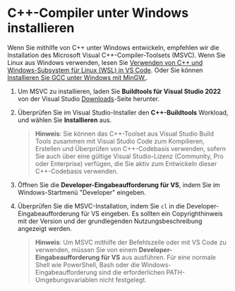 <h1 data-loc-id="walkthrough.windows.install.compiler">C++-Compiler unter Windows installieren</h1>
<p data-loc-id="walkthrough.windows.text1">Wenn Sie mithilfe von C++ unter Windows entwickeln, empfehlen wir die Installation des Microsoft Visual C++-Compiler-Toolsets (MSVC). Wenn Sie Linux aus Windows verwenden, lesen Sie <a href="https://code.visualstudio.com/docs/cpp/config-wsl" data-loc-id="walkthrough.windows.link.title1">Verwenden von C++ und Windows-Subsystem für Linux (WSL) in VS Code</a>. Oder Sie können <a href="https://code.visualstudio.com/docs/cpp/config-mingw" data-loc-id="walkthrough.windows.link.title2">Installieren Sie GCC unter Windows mit MinGW.</a>.</p>
<ol>
<li><p data-loc-id="walkthrough.windows.text2">Um MSVC zu installieren, laden Sie <strong data-loc-id="walkthrough.windows.build.tools1">Buildtools für Visual Studio 2022</strong> von der Visual Studio <a href="https://visualstudio.microsoft.com/downloads/#build-tools-for-visual-studio-2022" data-loc-id="walkthrough.windows.link.downloads">Downloads</a>-Seite herunter. </p>
</li>
<li><p data-loc-id="walkthrough.windows.text3">Überprüfen Sie im Visual Studio-Installer den <strong data-loc-id="walkthrough.windows.build.tools2">C++-Buildtools</strong> Workload, und wählen Sie <strong data-loc-id="walkthrough.windows.link.install">Installieren</strong> aus.</p>
<blockquote>
<p><strong data-loc-id="walkthrough.windows.note1">Hinweis</strong>: <span data-loc-id="walkthrough.windows.note1.text">Sie können das C++-Toolset aus Visual Studio Build Tools zusammen mit Visual Studio Code zum Kompilieren, Erstellen und Überprüfen von C++-Codebasis verwenden, sofern Sie auch über eine gültige Visual Studio-Lizenz (Community, Pro oder Enterprise) verfügen, die Sie aktiv zum Entwickeln dieser C++-Codebasis verwenden.</span></p>
</blockquote>
</li>
<li><p data-loc-id="walkthrough.windows.open.command.prompt">Öffnen Sie die <strong data-loc-id="walkthrough.windows.command.prompt.name1">Developer-Eingabeaufforderung für VS</strong>, indem Sie im Windows-Startmenü "Developer" eingeben.</p>
</li>
<li><p data-loc-id="walkthrough.windows.check.install">Überprüfen Sie die MSVC-Installation, indem Sie <code>cl</code> in die Developer-Eingabeaufforderung für VS eingeben. Es sollten ein Copyrighthinweis mit der Version und der grundlegenden Nutzungsbeschreibung angezeigt werden.</p>
<blockquote>
<p><strong data-loc-id="walkthrough.windows.note2">Hinweis</strong>: <span data-loc-id="walkthrough.windows.note2.text">Um MSVC mithilfe der Befehlszeile oder mit VS Code zu verwenden, müssen Sie von einem <strong data-loc-id="walkthrough.windows.command.prompt.name2">Developer-Eingabeaufforderung für VS</strong> aus ausführen. Für eine normale Shell wie <span>PowerShell</span>, <span>Bash</span> oder die Windows-Eingabeaufforderung sind die erforderlichen PATH-Umgebungsvariablen nicht festgelegt.</span></p>
</blockquote>
</li>
</ol>